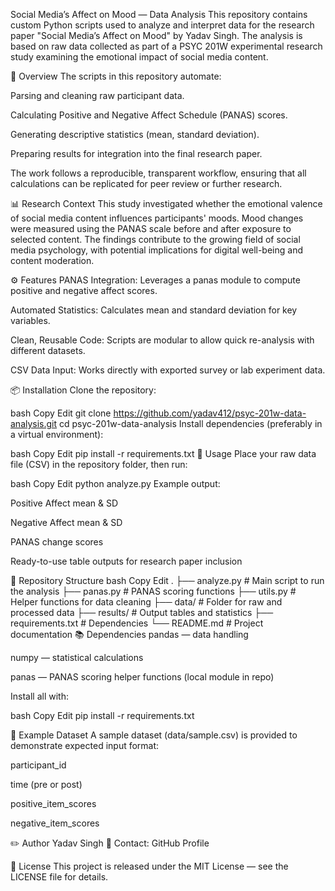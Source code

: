 Social Media’s Affect on Mood — Data Analysis
This repository contains custom Python scripts used to analyze and interpret data for the research paper "Social Media’s Affect on Mood" by Yadav Singh.
The analysis is based on raw data collected as part of a PSYC 201W experimental research study examining the emotional impact of social media content.

📄 Overview
The scripts in this repository automate:

Parsing and cleaning raw participant data.

Calculating Positive and Negative Affect Schedule (PANAS) scores.

Generating descriptive statistics (mean, standard deviation).

Preparing results for integration into the final research paper.

The work follows a reproducible, transparent workflow, ensuring that all calculations can be replicated for peer review or further research.

📊 Research Context
This study investigated whether the emotional valence of social media content influences participants' moods. Mood changes were measured using the PANAS scale before and after exposure to selected content.
The findings contribute to the growing field of social media psychology, with potential implications for digital well-being and content moderation.

⚙️ Features
PANAS Integration: Leverages a panas module to compute positive and negative affect scores.

Automated Statistics: Calculates mean and standard deviation for key variables.

Clean, Reusable Code: Scripts are modular to allow quick re-analysis with different datasets.

CSV Data Input: Works directly with exported survey or lab experiment data.

📦 Installation
Clone the repository:

bash
Copy
Edit
git clone https://github.com/yadav412/psyc-201w-data-analysis.git
cd psyc-201w-data-analysis
Install dependencies (preferably in a virtual environment):

bash
Copy
Edit
pip install -r requirements.txt
🚀 Usage
Place your raw data file (CSV) in the repository folder, then run:

bash
Copy
Edit
python analyze.py
Example output:

Positive Affect mean & SD

Negative Affect mean & SD

PANAS change scores

Ready-to-use table outputs for research paper inclusion

📁 Repository Structure
bash
Copy
Edit
.
├── analyze.py          # Main script to run the analysis
├── panas.py            # PANAS scoring functions
├── utils.py            # Helper functions for data cleaning
├── data/               # Folder for raw and processed data
├── results/            # Output tables and statistics
├── requirements.txt    # Dependencies
└── README.md           # Project documentation
📚 Dependencies
pandas — data handling

numpy — statistical calculations

panas — PANAS scoring helper functions (local module in repo)

Install all with:

bash
Copy
Edit
pip install -r requirements.txt

🧪 Example Dataset
A sample dataset (data/sample.csv) is provided to demonstrate expected input format:

participant_id

time (pre or post)

positive_item_scores

negative_item_scores

✏️ Author
Yadav Singh
📧 Contact: GitHub Profile

📜 License
This project is released under the MIT License — see the LICENSE file for details.
